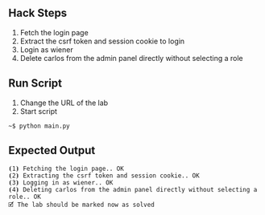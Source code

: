 ## Hack Steps

1. Fetch the login page
2. Extract the csrf token and session cookie to login
3. Login as wiener
4. Delete carlos from the admin panel directly without selecting a role

## Run Script

1. Change the URL of the lab
2. Start script

```
~$ python main.py
```

## Expected Output

```
⦗1⦘ Fetching the login page.. OK
⦗2⦘ Extracting the csrf token and session cookie.. OK
⦗3⦘ Logging in as wiener.. OK
⦗4⦘ Deleting carlos from the admin panel directly without selecting a role.. OK
🗹 The lab should be marked now as solved
```
